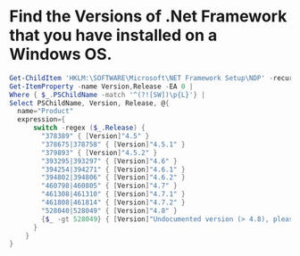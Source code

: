 # Find the Versions of .Net Framework that you have installed on a Windows OS.
```Powershell
Get-ChildItem 'HKLM:\SOFTWARE\Microsoft\NET Framework Setup\NDP' -recurse |
Get-ItemProperty -name Version,Release -EA 0 |
Where { $_.PSChildName -match '^(?![SW])\p{L}'} |
Select PSChildName, Version, Release, @{
  name="Product"
  expression={
      switch -regex ($_.Release) {
        "378389" { [Version]"4.5" }
        "378675|378758" { [Version]"4.5.1" }
        "379893" { [Version]"4.5.2" }
        "393295|393297" { [Version]"4.6" }
        "394254|394271" { [Version]"4.6.1" }
        "394802|394806" { [Version]"4.6.2" }
        "460798|460805" { [Version]"4.7" }
        "461308|461310" { [Version]"4.7.1" }
        "461808|461814" { [Version]"4.7.2" }
        "528040|528049" { [Version]"4.8" }
        {$_ -gt 528049} { [Version]"Undocumented version (> 4.8), please update script" }
      }
    }
}
```

[comment]: <Source> (https://stackoverflow.com/questions/3487265/powershell-script-to-return-versions-of-net-framework-on-a-machine)
